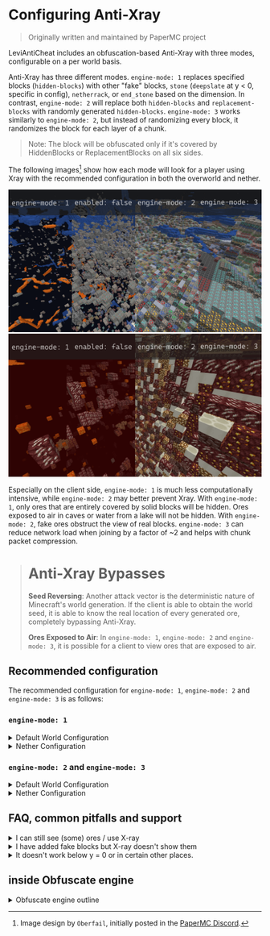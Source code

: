 # Configuring Anti-Xray

> Originally written and maintained by PaperMC project

LeviAntiCheat includes an obfuscation-based Anti-Xray with three modes, configurable on a per world basis.

Anti-Xray has three different modes. `engine-mode: 1` replaces specified blocks (`hidden-blocks`) with
other "fake" blocks, `stone` (`deepslate` at y < 0, specific in config), `netherrack`, or `end_stone` based on the
dimension. In contrast, `engine-mode: 2` will replace both `hidden-blocks` and `replacement-blocks`
with randomly generated `hidden-blocks`. `engine-mode: 3` works similarly to `engine-mode: 2`, but instead of
randomizing every block, it randomizes the block for each layer of a chunk.

> Note: The block will be obfuscated only if it's covered by HiddenBlocks or ReplacementBlocks on all six sides.

The following images[^1] show how each mode will look for a player using Xray with the recommended
configuration in both the overworld and nether.

[^1]:
    Image design by `Oberfail`, initially posted in the
    [PaperMC Discord](https://discord.gg/papermc).

![Overworld Anti-Xray Comparison](https://github.com/PaperMC/docs/blob/main/docs/paper/admin/how-to/assets/anti-xray-overworld.png)
![Nether Anti-Xray Comparison](https://github.com/PaperMC/docs/blob/main/docs/paper/admin/how-to/assets/anti-xray-nether.png)

Especially on the client side, `engine-mode: 1` is much less computationally intensive, while
`engine-mode: 2` may better prevent Xray. With `engine-mode: 1`, only ores that are entirely covered
by solid blocks will be hidden. Ores exposed to air in caves or water from a lake will not be
hidden. With `engine-mode: 2`, fake ores obstruct the view of real blocks. `engine-mode: 3` can reduce network load when joining by a factor of ~2 and helps with chunk packet compression.

> # Anti-Xray Bypasses
> 
> **Seed Reversing**: Another attack vector is the deterministic nature of Minecraft's world
> generation. If the client is able to obtain the world seed, it is able to know the real location of
> every generated ore, completely bypassing Anti-Xray.
> 
> **Ores Exposed to Air**: In `engine-mode: 1`, `engine-mode: 2` and `engine-mode: 3`, it is possible for a client
> to view ores that are exposed to air.

## Recommended configuration

The recommended configuration for `engine-mode: 1`, `engine-mode: 2` and `engine-mode: 3` is as follows:

### `engine-mode: 1`

<details>
  <summary>Default World Configuration</summary>

```json
"overworld": {
    "Enable": true,
    "EngineMode": 1,
    "UpdateRadius": 2.0,
    "MaxBlockHeight": 64,
    "HiddenBlocks": [
        "minecraft:coal_ore",
        "minecraft:deepslate_coal_ore",
        "minecraft:copper_ore",
        "minecraft:raw_copper_block",
        "minecraft:deepslate_copper_ore",
        "minecraft:diamond_ore",
        "minecraft:deepslate_diamond_ore",
        "minecraft:emerald_ore",
        "minecraft:deepslate_emerald_ore",
        "minecraft:gold_ore",
        "minecraft:deepslate_gold_ore",
        "minecraft:iron_ore",
        "minecraft:raw_iron_block",
        "minecraft:deepslate_iron_ore",
        "minecraft:lapis_ore",
        "minecraft:deepslate_lapis_ore",
        "minecraft:redstone_ore",
        "minecraft:deepslate_redstone_ore",
    ],
    "ReplacementBlocks": [
        "minecraft:stone",
        "minecraft:deepslate"
    ],
    "SolidBlocks": [
        "minecraft:calcite",
        "minecraft:oak_planks",
        "minecraft:tuff",
        "minecraft:amethyst_block",
        "minecraft:andesite",
        "minecraft:budding_amethyst",
        "minecraft:gravel",
        "minecraft:deepslate",
        "minecraft:diorite",
        "minecraft:smooth_basalt",
        "minecraft:dirt",
        "minecraft:stone",
        "minecraft:granite"
    ]
}
```

</details>

<details>
  <summary>Nether Configuration</summary>

```json
"nether": {
    "Enable": true,
    "EngineMode": 1,
    "UpdateRadius": 2.0,
    "MaxBlockHeight": 128,
    "HiddenBlocks": [
        "minecraft:ancient_debris",
        "minecraft:nether_gold_ore",
        "minecraft:quartz_ore"
    ],
    "ReplacementBlocks": [
        "minecraft:netherrack"
    ],
    "SolidBlocks": [
        "minecraft:netherrack",
        "minecraft:magma",
        "minecraft:blackstone",
        "minecraft:basalt",
        "minecraft:crimson_nylium",
        "minecraft:warped_nylium",
        "minecraft:gravel"
    ]
}
```


</details>

</details>

### `engine-mode: 2` and `engine-mode: 3`

<details>
  <summary>Default World Configuration</summary>

```json
"overworld": {
    "Enable": true,
    "EngineMode": 2,
    "UpdateRadius": 2.0,
    "MaxBlockHeight": 64,
    "HiddenBlocks": [
        "minecraft:copper_ore",
        "minecraft:raw_copper_block",
        "minecraft:deepslate_copper_ore",
        "minecraft:diamond_ore",
        "minecraft:deepslate_diamond_ore",
        "minecraft:gold_ore",
        "minecraft:deepslate_gold_ore",
        "minecraft:iron_ore",
        "minecraft:raw_iron_block",
        "minecraft:deepslate_iron_ore",
        "minecraft:lapis_ore",
        "minecraft:deepslate_lapis_ore",
        "minecraft:redstone_ore",
        "minecraft:deepslate_redstone_ore",
        "minecraft:coal_ore",
        "minecraft:deepslate_coal_ore"
    ],
    "ReplacementBlocks": [
        "minecraft:diamond_ore",
        "minecraft:deepslate_diamond_ore",
        "minecraft:emerald_ore",
        "minecraft:deepslate_emerald_ore",
        "minecraft:coal_ore",
        "minecraft:deepslate_coal_ore",
        "minecraft:iron_ore",
        "minecraft:raw_iron_block",
        "minecraft:deepslate_iron_ore",
        "minecraft:amethyst_block",
        "minecraft:andesite",
        "minecraft:budding_amethyst",
        "minecraft:calcite",
        "minecraft:deepslate",
        "minecraft:diorite",
        "minecraft:dirt",
        "minecraft:granite",
        "minecraft:gravel",
        "minecraft:oak_planks",
        "minecraft:smooth_basalt",
        "minecraft:stone",
        "minecraft:tuff"
    ],
    "SolidBlocks": []
}
```

</details>

<details>
  <summary>Nether Configuration</summary>

```json
"nether": {
    "Enable": true,
    "EngineMode": 3,
    "UpdateRadius": 2.0,
    "MaxBlockHeight": 128,
    "HiddenBlocks": [
        "minecraft:basalt",
        "minecraft:blackstone",
        "minecraft:gravel",
        "minecraft:soul_soil",
        "minecraft:netherrack",
        "minecraft:soul_sand"
    ],
    "ReplacementBlocks": [
        "minecraft:ancient_debris",
        "minecraft:glowstone",
        "minecraft:bone_block",
        "minecraft:quartz_ore",
        "minecraft:magma_block",
        "minecraft:nether_bricks",
        "minecraft:nether_gold_ore",
        "minecraft:polished_blackstone_bricks"
    ],
    "SolidBlocks": []
}
```


</details>

## FAQ, common pitfalls and support

<details>
  <summary>I can still see (some) ores / use X-ray</summary>

As described above, there are several reasons why you might still see (some) ores even though you
have enabled Anti-Xray:

* The ores are above the configured `max-block-height` value.
* Anti-Xray cannot hide ores exposed to air or other transparent blocks (in caves for example). In
  principle this is also the case for `engine-mode: 2` and `engine-mode: 3`, however, usually the fake ores obstruct the
  view of real blocks. Hiding those exposed ores too requires additional plugins.
* The block type is missing in the configured block lists. This can be the result of using an
  outdated configuration file.

</details>

<details>
  <summary>I have added fake blocks but X-ray doesn't show them</summary>

If you use `engine-mode: 2` or `engine-mode: 3` and you have added fake blocks to the `hidden-blocks` list but you can't
see them in-game using X-ray, this can have the following reasons:

* The added block types are tile entities. Anti-Xray can hide (replace) tile entities (such as
  chests), provided that they are not exposed to air or other transparent blocks. However, Anti-Xray
  can't place tile entities as fake blocks into the chunk.
* The block is disabled in your client's X-ray mod or not shown by your X-ray resource pack.

</details>

<details>
  <summary>It doesn't work below y = 0 or in certain other places.</summary>

* Your configuration file is probably outdated and missing important blocks in the
  `replacement-blocks` list, such as `deepslate` or biome-specific blocks, such as `basalt`. You
  might also want to check if the `hidden-blocks` list includes all important ores and their
  `deepslate` variants.
* If it doesn't work above a certain y-level, check your `max-block-height` setting.

</details>


## inside Obfuscate engine

<details>
    <summary>Obfuscate engine outline</summary>
    
* The following code outlines the processing flow of the ObfuscateEngine. If you have any questions about the details, please refer to the code below.

```cpp
var checkOffset = {
    {1,  0,  0 },
    {-1, 0,  0 },
    {0,  1,  0 },
    {0,  -1, 0 },
    {0,  0,  1 },
    {0,  0,  -1}
};

// Engine Mode 1 refers to clear mode
// replaces specified blocks (hidden-blocks) with other "fake" blocks, stone (deepslate at y < 0), netherrack, or
// end_stone based on the dimension.
// fake blocks for dimensions are ReplacementBlocks[0] for y>=0 and [1] for y<0
void Engine::Engine_Mode_1() {
    var ReplacementBlocks = config.ReplacementBlocks;
    var HiddenBlockSet    = config.HiddenBlocks;                      // SL_OBFS | SL_SOLID
    var SolidBlocks       = config.SolidBlocks + config.HiddenBlocks; // SL_SOLID

    var minHeight = (Chunk->getHeightRange().first << 4) + 1;
    var maxHeight = (DimensionData->config->MaxBlockHeight - 1);

    for (var x = 0; x < 16; x++) {
        for (var z = 0; z < 16; z++) {
            for (var y = minHeight; y < maxHeight; y++) {
                bool hide = Solid->at(x, y, z) & SL_OBFS;
                for (auto& [dx, dy, dz] : checkOffset) {
                    hide = hide && (Solid->at(x + dx, y + dy, z + dz) & SL_SOLID);
                    if (!hide) break;
                }
                if (hide) Chunk->setBlock(x, y, z, ReplacementBlocks[y < 0]);
            }
        }
    }
}

// engine-mode: 2 will replace both hidden-blocks and replacement-blocks with randomly generated hidden-blocks
void Engine::Engine_Mode_2() {
    var ReplacementBlocks = config.ReplacementBlocks;
    var HiddenBlockSet    = config.HiddenBlocks + config.ReplacementBlocks;                      // SL_OBFS | SL_SOLID
    var SolidBlocks       = config.SolidBlocks + config.HiddenBlocks + config.ReplacementBlocks; // SL_SOLID

    var minHeight = (Chunk->getHeightRange().first << 4) + 1;
    var maxHeight = (DimensionData->config->MaxBlockHeight - 1);

    for (var x = 0; x < 16; x++) {
        for (var z = 0; z < 16; z++) {
            for (var y = minHeight; y < maxHeight; y++) {
                bool hide = Solid->at(x, y, z) & SL_OBFS;
                for (auto& [dx, dy, dz] : checkOffset) {
                    hide = hide && (Solid->at(x + dx, y + dy, z + dz) & SL_SOLID);
                    if (!hide) break;
                }
                var randomBlock = ReplacementBlocks[rand()];
                if (hide) Chunk->setBlock(x, y, z, randomBlock);
            }
        }
    }
}

// engine-mode: 3 works similarly to engine-mode: 2, but instead of randomizing every block, it randomizes the block for
// each layer of a chunk.
void Engine::Engine_Mode_3() {
    var ReplacementBlocks = config.ReplacementBlocks;
    var HiddenBlockSet    = config.HiddenBlocks + config.ReplacementBlocks;                      // SL_OBFS | SL_SOLID
    var SolidBlocks       = config.SolidBlocks + config.HiddenBlocks + config.ReplacementBlocks; // SL_SOLID

    var minHeight = (Chunk->getHeightRange().first << 4) + 1;
    var maxHeight = (DimensionData->config->MaxBlockHeight - 1);

    for (var y = minHeight; y < maxHeight; y++) {
        var randomBlock = ReplacementBlocks[rand()];
        for (var x = 0; x < 16; x++) {
            for (var z = 0; z < 16; z++) {
                bool hide = Solid->at(x, y, z) & SL_OBFS;
                for (auto& [dx, dy, dz] : checkOffset) {
                    hide = hide && (Solid->at(x + dx, y + dy, z + dz) & SL_SOLID);
                    if (!hide) break;
                }
                if (hide) Chunk->setBlock(x, y, z, randomBlock);
            }
        }
    }
}

```
</details>
